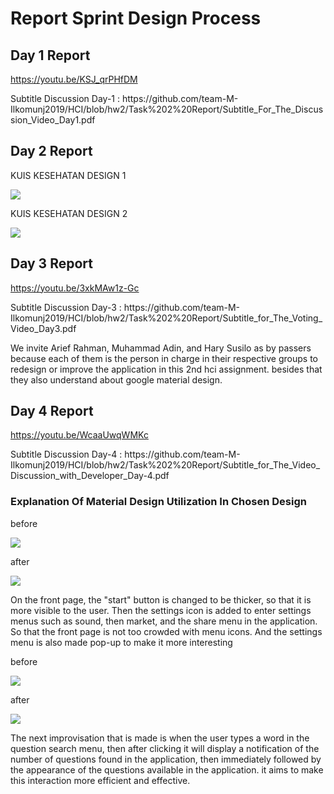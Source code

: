 #  Report Sprint Design Process

## Day 1 Report
https://youtu.be/KSJ_qrPHfDM
<p>Subtitle Discussion Day-1 : https://github.com/team-M-Ilkomunj2019/HCI/blob/hw2/Task%202%20Report/Subtitle_For_The_Discussion_Video_Day1.pdf</p>

## Day 2 Report
<p>KUIS KESEHATAN DESIGN 1</p>
<img src="KUIS_KESEHATAN_Design_1.jpg">
<p>KUIS KESEHATAN DESIGN 2</p>
<img src="KUIS_KESEHATAN_DESIGN_2.jpg">

## Day 3 Report
https://youtu.be/3xkMAw1z-Gc
<p>Subtitle Discussion Day-3 : https://github.com/team-M-Ilkomunj2019/HCI/blob/hw2/Task%202%20Report/Subtitle_for_The_Voting_Video_Day3.pdf</p>
<p> We invite Arief Rahman, Muhammad Adin, and Hary Susilo as by passers because each of them is the person in charge in their respective groups to redesign or improve the application in this 2nd hci assignment. besides that they also understand about google material design.</p>

## Day 4 Report
https://youtu.be/WcaaUwqWMKc
<p>Subtitle Discussion Day-4 : https://github.com/team-M-Ilkomunj2019/HCI/blob/hw2/Task%202%20Report/Subtitle_for_The_Video_Discussion_with_Developer_Day-4.pdf</p>

### Explanation Of Material Design Utilization In Chosen Design
<p>before</p>
<img src="before1.jpeg"> 
<p>after</p>
<img src="after1.jpg">
<p>On the front page, the "start" button is changed to be thicker, so that it is more visible to the user. Then the settings icon is added to enter settings menus such as sound, then market, and the share menu in the application. So that the front page is not too crowded with menu icons. And the settings menu is also made pop-up to make it more interesting</p>


<p>before</p>
<img src="before2.jpeg"> 
<p>after</p>
<img src="after2.jpg">

<p>The next improvisation that is made is when the user types a word in the question search menu, then after clicking it will display a notification of the number of questions found in the application, then immediately followed by the appearance of the questions available in the application. it aims to make this interaction more efficient and effective.</p>
